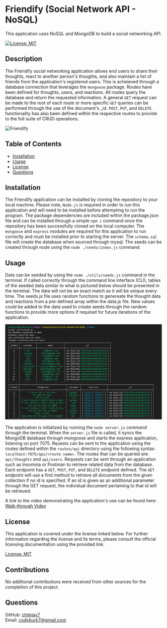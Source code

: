 # Friendify (Social Network API - NoSQL)
This application uses NoSQL and MongoDB to build a social networking API.

[![License: MIT](https://img.shields.io/badge/License-MIT-green.svg)](https://opensource.org/licenses/MIT)

## Description

The Friendify social networking application allows end users to share their thoughts, react to another person's thoughts, and also maintain a list of friends from the application's registered users.  This is acheieved through a database connection that leverages the `mongoose` package.  Routes have been defined for thoughts, users, and reactions.  All routes query the database and return the requested information.  A general `GET` request can be made to the root of each route or more specific `GET` queries can be performed through the use of the document's _id.  `POST`, `PUT`, and `DELETE` functionality has also been defined within the respective routes to provide to the full suite of CRUD operations.

![Friendify]()

## Table of Contents 

- [Installation](#installation)  
- [Usage](#usage)  
- [License](#license)
- [Questions](#questions)  
      
    
## Installation

The Friendify application can be installed by cloning the repository to your local machine.  Please note, `Node.js` is required in order to run this application and will need to be installed before attempting to run the program.  The package dependencies are included within the package.json file and can be installed through a simple `npm i` command once the repository has been successfully cloned on the local computer.  The `mongoose` and `express` modules are required for this application to run correctly and must be installed prior to starting the server.  The `schema.sql` file will create the database when sourced through mysql.  The seeds can be created through node using the `node ./seeds/index.js` command.

## Usage

Data can be seeded by using the `node ./utils/seeds.js` command in the terminal.  If called correctly through the command line interface (CLI), tables of the seeded data similar to what is pictured below should be presented in the terminal.  The data will not be an exact match as it will be unique every time.  The seeds.js file uses random functions to genereate the thought data and reactions from a pre-defined array within the data.js file.  New values could be added to the data used to create seeds through the random functions to provide more options if required for future iterations of the application.

![Seed Data](./src/seeds.png)

The application is initialized by running the `node server.js` command through the terminal.  When the `server.js` file is called, it syncs the MongoDB database through mongoose and starts the express application, listening on port 7075.  Rquests can be sent to the application using the routes defined within the `routes/api` directory using the following syntax: `localhost:7075/api/<route name>`.  The routes that can be queried are: `api/thoughts` and `api/users`.  Requests can be sent through an application such as Insomnia or Postman to retrieve related data from the database.  Each endpoint has a `GET`, `POST`, `PUT`, and `DELETE` endpoint defined.  The `GET` endpoint will use a find method to retrieve all documents from the given collection if no id is specified.  If an id is given as an additional parameter through the GET request, the individual document pertaining to that id will be retrieved.

A link to the video demonstrating the application's use can be found here: [Walk-through Video]()

## License

This application is covered under the license linked below.  For further information regarding the license and its terms, please consult the official licensing documentation using the provided link.

[License: MIT](https://opensource.org/licenses/MIT)

## Contributions

No additional contributions were received from other sources for the completion of this project.

## Questions
  
GitHub: [chilejay7](https://github.com/chilejay7?tab=repositories)  
Email: codyburk7@gmail.com

